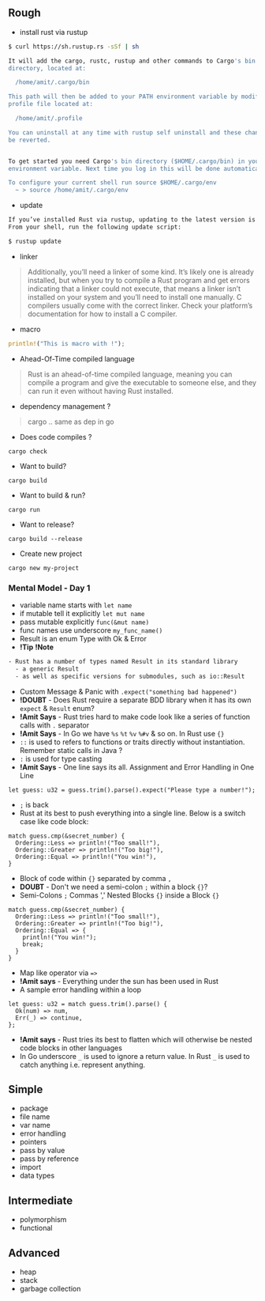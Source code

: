 ## Rough
- install rust via rustup
```bash
$ curl https://sh.rustup.rs -sSf | sh
```
```bash
It will add the cargo, rustc, rustup and other commands to Cargo's bin 
directory, located at:

  /home/amit/.cargo/bin

This path will then be added to your PATH environment variable by modifying the
profile file located at:

  /home/amit/.profile

You can uninstall at any time with rustup self uninstall and these changes will
be reverted.
```
```bash

To get started you need Cargo's bin directory ($HOME/.cargo/bin) in your PATH 
environment variable. Next time you log in this will be done automatically.

To configure your current shell run source $HOME/.cargo/env
  ~ > source /home/amit/.cargo/env 
```
- update
```bash
If you’ve installed Rust via rustup, updating to the latest version is easy. 
From your shell, run the following update script:

$ rustup update
```
- linker
> Additionally, you’ll need a linker of some kind. It’s likely one is already installed, but when you try to compile a Rust program and get errors indicating that a linker could not execute, that means a linker isn’t installed on your system and you’ll need to install one manually. C compilers usually come with the correct linker. Check your platform’s documentation for how to install a C compiler.
- macro
```rust
println!("This is macro with !");
```
- Ahead-Of-Time compiled language
> Rust is an ahead-of-time compiled language, meaning you can compile a program and give the executable to someone else, and they can run it even without having Rust installed.
- dependency management ?
> cargo .. same as dep in go
- Does code compiles ?
```
cargo check
```
- Want to build?
```
cargo build
```
- Want to build & run?
```
cargo run
```
- Want to release?
```
cargo build --release
```
- Create new project
```
cargo new my-project
```

### Mental Model - Day 1
- variable name starts with `let name`
- if mutable tell it explicitly `let mut name`
- pass mutable explicitly `func(&mut name)`
- func names use underscore `my_func_name()`
- Result is an enum Type with Ok & Error
- **!Tip** **!Note**
```bash
- Rust has a number of types named Result in its standard library
  - a generic Result 
  - as well as specific versions for submodules, such as io::Result
```
- Custom Message & Panic with `.expect("something bad happened")`
- **!DOUBT** - Does Rust require a separate BDD library when it has its own `expect` & `Result` enum?
- **!Amit Says** - Rust tries hard to make code look like a series of function calls with `.` separator
- **!Amit Says** - In Go we have `%s` `%t` `%v` `%#v` & so on. In Rust use `{}`
- `::` is used to refers to functions or traits directly without instantiation. Remember static calls in Java ?
- `:` is used for type casting
- **!Amit Says** - One line says its all. Assignment and Error Handling in One Line
```
let guess: u32 = guess.trim().parse().expect("Please type a number!");
```
- `;` is back
- Rust at its best to push everything into a single line. Below is a switch case like code block:
```
match guess.cmp(&secret_number) {
  Ordering::Less => println!("Too small!"),
  Ordering::Greater => println!("Too big!"),
  Ordering::Equal => println!("You win!"),
}
```
- Block of code within `{}` separated by comma `,`
- **DOUBT** - Don't we need a semi-colon `;` within a block `{}`?
- Semi-Colons `;` Commas ',' Nested Blocks `{}` inside a Block `{}`
```
match guess.cmp(&secret_number) {
  Ordering::Less => println!("Too small!"),
  Ordering::Greater => println!("Too big!"),
  Ordering::Equal => {
    println!("You win!");
    break;
  }
}
```
- Map like operator via `=>`
- **!Amit says** - Everything under the sun has been used in Rust
- A sample error handling within a loop
```
let guess: u32 = match guess.trim().parse() {
  Ok(num) => num,
  Err(_) => continue,
};
```
- **!Amit says** - Rust tries its best to flatten which will otherwise be nested code blocks in other languages
- In Go underscore `_` is used to ignore a return value. In Rust `_` is used to catch anything i.e. represent anything.

## Simple
- package
- file name
- var name
- error handling
- pointers
- pass by value
- pass by reference
- import
- data types

## Intermediate
- polymorphism
- functional

## Advanced
- heap
- stack
- garbage collection
